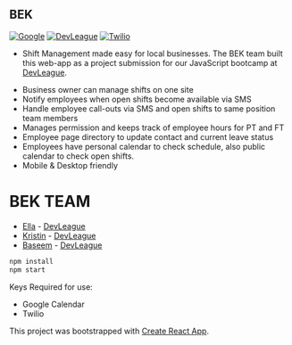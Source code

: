 ## BEK
[![Google](https://img.shields.io/badge/GOOGLECALENDAR-API-brightgreen.svg)](https://cloud.google.com/vision/)
[![DevLeague](https://img.shields.io/badge/DevLeague-Alumni-blue.svg)](https://www.devleague.com/)
[![Twilio](https://img.shields.io/badge/TWILIO-API-orange.svg)](https://www.twilio.com/)

* Shift Management made easy for local businesses. The BEK team built this web-app as a project submission for our JavaScript bootcamp at [DevLeague](https://www.devleague.com/).

 - Business owner can manage shifts on one site
 - Notify employees when open shifts become available via SMS
 - Handle employee call-outs via SMS and open shifts to same position team members
 - Manages permission and keeps track of employee hours for PT and FT
 - Employee page directory to update contact and current leave status
 - Employees have personal calendar to check schedule, also public calendar to check open shifts.
 - Mobile & Desktop friendly

# BEK TEAM

* [Ella](https://github.com/ellamae0821) - [DevLeague](https://github.com/devleague)
* [Kristin](https://github.com/kristin-takehara) - [DevLeague](https://github.com/devleague)
* [Baseem](https://github.com/ba5eem) - [DevLeague](https://github.com/devleague)

```js
npm install
npm start
```

Keys Required for use:
* Google Calendar
* Twilio


This project was bootstrapped with [Create React App](https://github.com/facebookincubator/create-react-app).